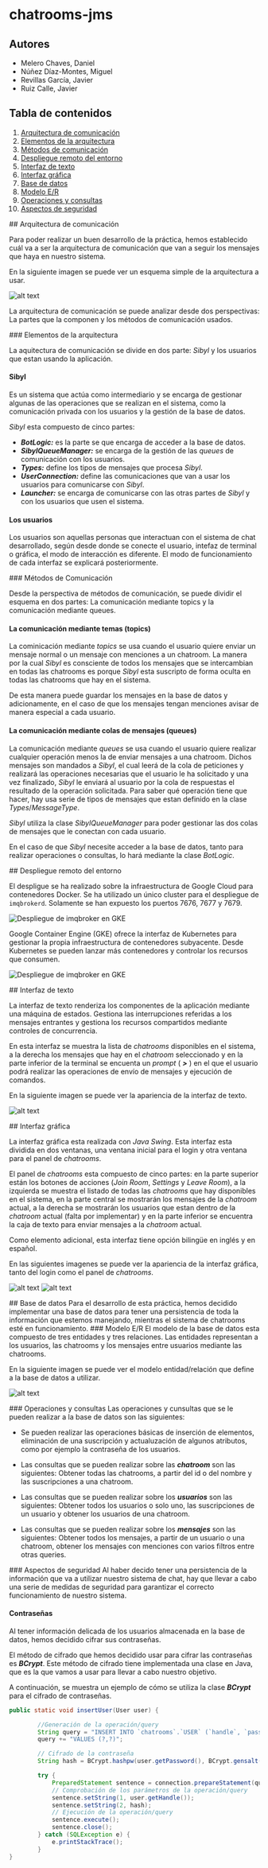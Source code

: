 # chatrooms-jms

## Autores
* Melero Chaves, Daniel
* Núñez Díaz-Montes, Miguel
* Revillas García, Javier
* Ruiz Calle, Javier

## Tabla de contenidos
1. [Arquitectura de comunicación](#arquitectura-de-comunicacion)
  11. [Elementos de la arquitectura](#elementos-de-la-arquitectura)
  12. [Métodos de comunicación](#metodos-de-comunicacion)
2. [Despliegue remoto del entorno](#despliegue-remoto-del-entorno)
3. [Interfaz de texto](#interfaz-de-texto)
4. [Interfaz gráfica](#interfaz-grafica)
5. [Base de datos](#base-de-datos)
  51. [Modelo E/R](#modelo-E/R)
  52. [Operaciones y consultas](#operaciones-y-consultas)
  53. [Aspectos de seguridad](#aspectos-de-seguridad)

<a name="arquitectura-de-comunicacion"/>
## Arquitectura de comunicación

Para poder realizar un buen desarrollo de la práctica, hemos establecido cuál va a ser la arquitectura de comunicación que van a seguir los mensajes que haya en nuestro sistema.

En la siguiente imagen se puede ver un esquema simple de la arquitectura a usar.

![alt text](http://i.imgur.com/9OcJVOe.png "Comunication Schema")

La arquitectura de comunicación se puede analizar desde dos perspectivas: La partes que la componen y los métodos de comunicación usados.

<a name="elementos-de-la-arquitectura"/>
### Elementos de la arquitectura

La aquitectura de comunicación se divide en dos parte: _Sibyl_ y los usuarios que estan usando la aplicación.

#### Sibyl

Es un sistema que actúa como intermediario y se encarga de gestionar algunas de las operaciones que se realizan en el sistema, como la comunicación privada con los usuarios y la gestión de la base de datos.

_Sibyl_ esta compuesto de cinco partes:
* **_BotLogic:_** es la parte se que encarga de acceder a la base de datos.
* **_SibylQueueManager:_** se encarga de la gestión de las _queues_ de comunicación con los usuarios.
* **_Types:_** define los tipos de mensajes que procesa _Sibyl_.
* **_UserConnection:_** define las comunicaciones que van a usar los usuarios para comunicarse con _Sibyl_.
* **_Launcher:_** se encarga de comunicarse con las otras partes de _Sibyl_ y con los usuarios que usen el sistema.

#### Los usuarios

Los usuarios son aquellas personas que interactuan con el sistema de chat desarrollado, según desde donde se conecte el usuario, intefaz de terminal o gráfica, el modo de interacción es diferente. El modo de funcionamiento de cada interfaz se explicará posteriormente.

<a name="metodos-de-comunicacion"/>
### Métodos de Comunicación

Desde la perspectiva de métodos de comunicación, se puede dividir el esquema en dos partes: La comunicación mediante topics y la comunicación mediante queues.

#### La comunicación mediante temas (topics)

La cominicación mediante _topics_ se usa cuando el usuario quiere enviar un mensaje normal o un mensaje con menciones a un chatroom. La manera por la cual _Sibyl_ es consciente de todos los mensajes que se intercambian en todas las chatrooms es porque _Sibyl_ esta suscripto de forma oculta en todas las chatrooms que hay en el sistema.

De esta manera puede guardar los mensajes en la base de datos y adicionamente, en el caso de que los mensajes tengan menciones avisar de manera especial a cada usuario.

#### La comunicación mediante colas de mensajes (queues)

La comunicación mediante _queues_ se usa cuando el usuario quiere realizar cualquier operación menos la de enviar mensajes a una chatroom. Dichos mensajes son mandados a _Sibyl_, el cual leerá de la cola de peticiones y realizará las operaciones necesarias que el usuario le ha solicitado y una vez finalizado, _Sibyl_ le enviará al usuario por la cola de respuestas el resultado de la operación solicitada. Para saber qué operación tiene que hacer, hay usa serie de tipos de mensajes que estan definido en la clase _Types_/_MessageType_.

_Sibyl_ utiliza la clase _SibylQueueManager_ para poder gestionar las dos colas de mensajes que le conectan con cada usuario.

En el caso de que _Sibyl_ necesite acceder a la base de datos, tanto para realizar operaciones o consultas, lo hará mediante la clase _BotLogic_.

<a name="despliegue-remoto-del-entorno"/>
## Despliegue remoto del entorno

El despligue se ha realizado sobre la infraestructura de Google Cloud para
contenedores Docker. Se ha utilizado un único cluster para el despliegue de
`imqbrokerd`. Solamente se han expuesto los puertos 7676, 7677 y 7679.

![Despliegue de imqbroker en GKE](http://i.imgur.com/9goxgRQ.png)

Google Container Engine (GKE) ofrece la interfaz de Kubernetes para gestionar la
propia infraestructura de contenedores subyacente. Desde Kubernetes se pueden
lanzar más contenedores y controlar los recursos que consumen.

![Despliegue de imqbroker en GKE](http://i.imgur.com/VRfFBbi.png)

<a name="interfaz-de-texto"/>
## Interfaz de texto

La interfaz de texto renderiza los componentes de la aplicación mediante una máquina de estados. Gestiona las interrupciones referidas a los mensajes entrantes y gestiona los recursos compartidos mediante controles de concurrencia.

En esta interfaz se muestra la lista de _chatrooms_ disponibles en el sistema, a la derecha los mensajes que hay en el _chatroom_ seleccionado y en la parte inferior de la terminal se encuenta un _prompt_ ( **_>_** ) en el que el usuario podrá realizar las operaciones de envío de mensajes y ejecución de comandos.

En la siguiente imagen se puede ver la apariencia de la interfaz de texto.

![alt text](http://i.imgur.com/gkgidQ3.jpg "Terminal Interface")


<a name="interfaz-grafica"/>
## Interfaz gráfica

La interfaz gráfica esta realizada con _Java Swing_. Esta interfaz esta dividida en dos ventanas, una ventana inicial para el login y otra ventana para el panel de _chatrooms_.

El panel de _chatrooms_ esta compuesto de cinco partes: en la parte superior están los botones de acciones (_Join Room_, _Settings_ y _Leave Room_), a la izquierda se muestra el listado de todas las _chatrooms_ que hay disponibles en el sistema, en la parte central se mostrarán los mensajes de la _chatroom_ actual, a la derecha se mostrarán los usuarios que estan dentro de la _chatroom_ actual (falta por implementar) y en la parte inferior se encuentra la caja de texto para enviar mensajes a la _chatroom_ actual.

Como elemento adicional, esta interfaz tiene opción bilingüe en inglés y en español.

En las siguientes imagenes se puede ver la apariencia de la interfaz gráfica, tanto del login como el panel de _chatrooms_.

![alt text](http://i.imgur.com/cQEczwo.png "Graphic Interface")
![alt text](http://i.imgur.com/c81tIum.png "Graphic Interface")

<a name="base-de-datos"/>
## Base de datos
Para el desarrollo de esta práctica, hemos decidido implementar una base de datos para tener una persistencia de toda la información que estemos manejando, mientras el sistema de chatrooms esté en funcionamiento.

<a name="modelo-E/R"/>
### Modelo E/R
El modelo de la base de datos esta compuesto de tres entidades y tres relaciones. Las entidades representan a los usuarios, las chatrooms y los mensajes entre usuarios mediante las chatrooms.

En la siguiente imagen se puede ver el modelo entidad/relación que define a la base de datos a utilizar.

![alt text](http://i.imgur.com/TQ6eLPB.png "Database Schema")

<a name="operaciones-y-consultas"/>
### Operaciones y consultas
Las operaciones y cunsultas que se le pueden realizar a la base de datos son las siguientes:

* Se pueden realizar las operaciones básicas de inserción de elementos, eliminación de una suscripción y actualuzación de algunos atributos, como por ejemplo la contraseña de los usuarios.

* Las consultas que se pueden realizar sobre las **_chatroom_** son las siguientes: Obtener todas las chatrooms, a partir del id o del nombre y las suscripciones a una chatroom.

* Las consultas que se pueden realizar sobre los **_usuarios_** son las siguientes: Obtener todos los usuarios o solo uno, las suscripciones de un usuario y obtener los usuarios de una chatroom.

* Las consultas que se pueden realizar sobre los **_mensajes_** son las siguientes: Obtener todos los mensajes, a partir de un usuario o una chatroom, obtener los mensajes con menciones con varios filtros entre otras queries.

<a name="aspectos-de-seguridad"/>
### Aspectos de seguridad
Al haber decido tener una persistencia de la información que va a utilizar nuestro sistema de chat, hay que llevar a cabo una serie de medidas de seguridad para garantizar el correcto funcionamiento de nuestro sistema.

#### Contraseñas
Al tener información delicada de los usuarios almacenada en la base de datos, hemos decidido cifrar sus contraseñas.

El método de cifrado que hemos decidido usar para cifrar las contraseñas es **_BCrypt_**. Este método de cifrado tiene implementada una clase en Java, que es la que vamos a usar para llevar a cabo nuestro objetivo.

A continuación, se muestra un ejemplo de cómo se utiliza la clase **_BCrypt_** para el cifrado de contraseñas.

```java
public static void insertUser(User user) {

        //Generación de la operación/query
        String query = "INSERT INTO `chatrooms`.`USER` (`handle`, `password`) ";
        query += "VALUES (?,?)";

        // Cifrado de la contraseña
        String hash = BCrypt.hashpw(user.getPassword(), BCrypt.gensalt(BCRYPT_COST));

        try {
            PreparedStatement sentence = connection.prepareStatement(query);
            // Comprobación de los parámetros de la operación/query
            sentence.setString(1, user.getHandle());
            sentence.setString(2, hash);
            // Ejecución de la operación/query
            sentence.execute();
            sentence.close();
        } catch (SQLException e) {
            e.printStackTrace();
        }
}
```
